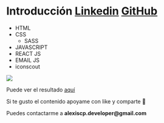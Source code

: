 # Introducción [Linkedin](https://www.linkedin.com/in/alexiscampomanes/) [GitHub](https://github.com/Alexis-Campomanes)

- HTML
- CSS
    - SASS
- JAVASCRIPT
- REACT JS
- EMAIL JS
- iconscout

![](https://i.postimg.cc/fRtPx7CG/Screenshot-33.jpg)

<p>Puede ver el resultado <a href='https://cv-alexis-campomanes.netlify.app/'>aquí</a></p>

<p>Si te gusto el contenido apoyame con like y comparte 💓</p>
<p>Puedes contactarme a <strong>alexiscp.developer@gmail.com<strong></p>